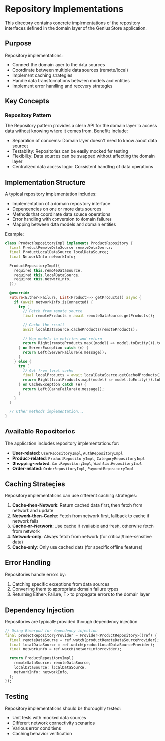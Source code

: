 # Repository Implementations

This directory contains concrete implementations of the repository interfaces defined in the domain layer of the Genius Store application.

## Purpose

Repository implementations:

- Connect the domain layer to the data sources
- Coordinate between multiple data sources (remote/local)
- Implement caching strategies
- Handle data transformations between models and entities
- Implement error handling and recovery strategies

## Key Concepts

### Repository Pattern

The Repository pattern provides a clean API for the domain layer to access data without knowing where it comes from. Benefits include:

- Separation of concerns: Domain layer doesn't need to know about data sources
- Testability: Repositories can be easily mocked for testing
- Flexibility: Data sources can be swapped without affecting the domain layer
- Centralized data access logic: Consistent handling of data operations

## Implementation Structure

A typical repository implementation includes:

- Implementation of a domain repository interface
- Dependencies on one or more data sources
- Methods that coordinate data source operations
- Error handling with conversion to domain failures
- Mapping between data models and domain entities

Example:

```dart
class ProductRepositoryImpl implements ProductRepository {
  final ProductRemoteDataSource remoteDataSource;
  final ProductLocalDataSource localDataSource;
  final NetworkInfo networkInfo;

  ProductRepositoryImpl({
    required this.remoteDataSource,
    required this.localDataSource,
    required this.networkInfo,
  });

  @override
  Future<Either<Failure, List<Product>>> getProducts() async {
    if (await networkInfo.isConnected) {
      try {
        // Fetch from remote source
        final remoteProducts = await remoteDataSource.getProducts();
        
        // Cache the result
        await localDataSource.cacheProducts(remoteProducts);
        
        // Map models to entities and return
        return Right(remoteProducts.map((model) => model.toEntity()).toList());
      } on ServerException catch (e) {
        return Left(ServerFailure(e.message));
      }
    } else {
      try {
        // Get from local cache
        final localProducts = await localDataSource.getCachedProducts();
        return Right(localProducts.map((model) => model.toEntity()).toList());
      } on CacheException catch (e) {
        return Left(CacheFailure(e.message));
      }
    }
  }

  // Other methods implementation...
}
```

## Available Repositories

The application includes repository implementations for:

- **User-related**: `UserRepositoryImpl`, `AuthRepositoryImpl`
- **Product-related**: `ProductRepositoryImpl`, `CategoryRepositoryImpl`
- **Shopping-related**: `CartRepositoryImpl`, `WishlistRepositoryImpl`
- **Order-related**: `OrderRepositoryImpl`, `PaymentRepositoryImpl`

## Caching Strategies

Repository implementations can use different caching strategies:

1. **Cache-then-Network**: Return cached data first, then fetch from network and update
2. **Network-then-Cache**: Fetch from network first, fallback to cache if network fails
3. **Cache-or-Network**: Use cache if available and fresh, otherwise fetch from network
4. **Network-only**: Always fetch from network (for critical/time-sensitive data)
5. **Cache-only**: Only use cached data (for specific offline features)

## Error Handling

Repositories handle errors by:

1. Catching specific exceptions from data sources
2. Converting them to appropriate domain failure types
3. Returning Either<Failure, T> to propagate errors to the domain layer

## Dependency Injection

Repositories are typically provided through dependency injection:

```dart
// Using Riverpod for dependency injection
final productRepositoryProvider = Provider<ProductRepository>((ref) {
  final remoteDataSource = ref.watch(productRemoteDataSourceProvider);
  final localDataSource = ref.watch(productLocalDataSourceProvider);
  final networkInfo = ref.watch(networkInfoProvider);
  
  return ProductRepositoryImpl(
    remoteDataSource: remoteDataSource,
    localDataSource: localDataSource,
    networkInfo: networkInfo,
  );
});
```

## Testing

Repository implementations should be thoroughly tested:

- Unit tests with mocked data sources
- Different network connectivity scenarios
- Various error conditions
- Caching behavior verification
